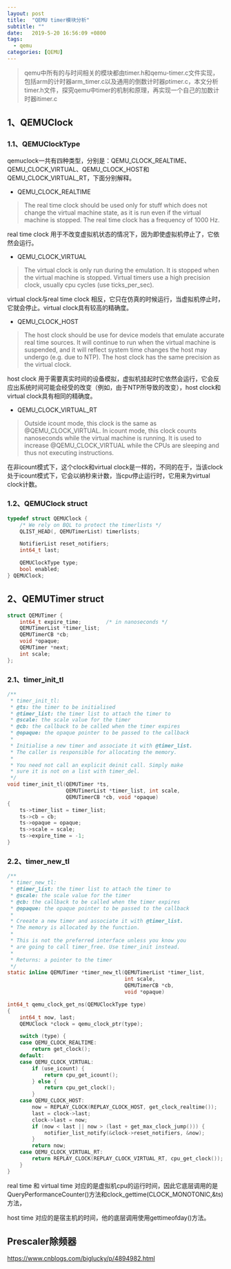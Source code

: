 ```yaml
---
layout: post
title:  "QEMU timer模块分析"
subtitle: ""
date:   2019-5-20 16:56:09 +0800
tags:
  - qemu
categories: [QEMU]
---
```


> qemu中所有的与时间相关的模块都由timer.h和qemu-timer.c文件实现，包括arm的计时器arm_timer.c以及通用的倒数计时器ptimer.c，本文分析timer.h文件，探究qemu中timer的机制和原理，再实现一个自己的加数计时器itimer.c

## 1、QEMUClock

### 1.1、QEMUClockType

qemuclock一共有四种类型，分别是：QEMU_CLOCK_REALTIME、QEMU_CLOCK_VIRTUAL、QEMU_CLOCK_HOST和QEMU_CLOCK_VIRTUAL_RT，下面分别解释。

- QEMU_CLOCK_REALTIME

> The real time clock should be used only for stuff which does not change the virtual machine state, as it is run even if the virtual machine is stopped. The real time clock has a frequency of 1000 Hz.

real time clock 用于不改变虚拟机状态的情况下，因为即使虚拟机停止了，它依然会运行。

- QEMU_CLOCK_VIRTUAL

> The virtual clock is only run during the emulation. It is stopped when the virtual machine is stopped. Virtual timers use a high precision clock, usually cpu cycles (use ticks_per_sec).

virtual clock与real time clock 相反，它只在仿真的时候运行，当虚拟机停止时，它就会停止。virtual clock具有较高的精确度。

- QEMU_CLOCK_HOST

> The host clock should be use for device models that emulate accurate real time sources. It will continue to run when the virtual machine is suspended, and it will reflect system time changes the host may undergo (e.g. due to NTP). The host clock has the same precision as the virtual clock.

host clock 用于需要真实时间的设备模拟，虚拟机挂起时它依然会运行，它会反应出系统时间可能会经受的改变（例如，由于NTP所导致的改变），host clock和virtual clock具有相同的精确度。

- QEMU_CLOCK_VIRTUAL_RT

> Outside icount mode, this clock is the same as @QEMU_CLOCK_VIRTUAL. In icount mode, this clock counts nanoseconds while the virtual machine is running.  It is used to increase @QEMU_CLOCK_VIRTUAL while the CPUs are sleeping and thus not executing instructions.

在非icount模式下，这个clock和virtual clock是一样的，不同的在于，当该clock处于icount模式下，它会以纳秒来计数，当cpu停止运行时，它用来为virtual clock计数。

### 1.2、QEMUClock struct

```c
typedef struct QEMUClock {
    /* We rely on BQL to protect the timerlists */
    QLIST_HEAD(, QEMUTimerList) timerlists;

    NotifierList reset_notifiers;
    int64_t last;

    QEMUClockType type;
    bool enabled;
} QEMUClock;
```



## 2、QEMUTimer struct

```c
struct QEMUTimer {
    int64_t expire_time;        /* in nanoseconds */
    QEMUTimerList *timer_list;
    QEMUTimerCB *cb;
    void *opaque;
    QEMUTimer *next;
    int scale;
};
```

### 2.1、timer_init_tl

```c
/**
 * timer_init_tl:
 * @ts: the timer to be initialised
 * @timer_list: the timer list to attach the timer to
 * @scale: the scale value for the timer
 * @cb: the callback to be called when the timer expires
 * @opaque: the opaque pointer to be passed to the callback
 *
 * Initialise a new timer and associate it with @timer_list.
 * The caller is responsible for allocating the memory.
 *
 * You need not call an explicit deinit call. Simply make
 * sure it is not on a list with timer_del.
 */
void timer_init_tl(QEMUTimer *ts,
                   QEMUTimerList *timer_list, int scale,
                   QEMUTimerCB *cb, void *opaque)
{
    ts->timer_list = timer_list;
    ts->cb = cb;
    ts->opaque = opaque;
    ts->scale = scale;
    ts->expire_time = -1;
}
```

### 2.2、timer_new_tl

```c
/**
 * timer_new_tl:
 * @timer_list: the timer list to attach the timer to
 * @scale: the scale value for the timer
 * @cb: the callback to be called when the timer expires
 * @opaque: the opaque pointer to be passed to the callback
 *
 * Creeate a new timer and associate it with @timer_list.
 * The memory is allocated by the function.
 *
 * This is not the preferred interface unless you know you
 * are going to call timer_free. Use timer_init instead.
 *
 * Returns: a pointer to the timer
 */
static inline QEMUTimer *timer_new_tl(QEMUTimerList *timer_list,
                                      int scale,
                                      QEMUTimerCB *cb,
                                      void *opaque)
```

```c
int64_t qemu_clock_get_ns(QEMUClockType type)
{
    int64_t now, last;
    QEMUClock *clock = qemu_clock_ptr(type);

    switch (type) {
    case QEMU_CLOCK_REALTIME:
        return get_clock();
    default:
    case QEMU_CLOCK_VIRTUAL:
        if (use_icount) {
            return cpu_get_icount();
        } else {
            return cpu_get_clock();
        }
    case QEMU_CLOCK_HOST:
        now = REPLAY_CLOCK(REPLAY_CLOCK_HOST, get_clock_realtime());
        last = clock->last;
        clock->last = now;
        if (now < last || now > (last + get_max_clock_jump())) {
            notifier_list_notify(&clock->reset_notifiers, &now);
        }
        return now;
    case QEMU_CLOCK_VIRTUAL_RT:
        return REPLAY_CLOCK(REPLAY_CLOCK_VIRTUAL_RT, cpu_get_clock());
    }
}
```

real time 和 virtual time 对应的是虚拟机cpu的运行时间，因此它底层调用的是QueryPerformanceCounter()方法和clock_gettime(CLOCK_MONOTONIC,&ts)方法，

host time 对应的是宿主机的时间，他的底层调用使用gettimeofday()方法。

## Prescaler除频器

<https://www.cnblogs.com/biglucky/p/4894982.html>